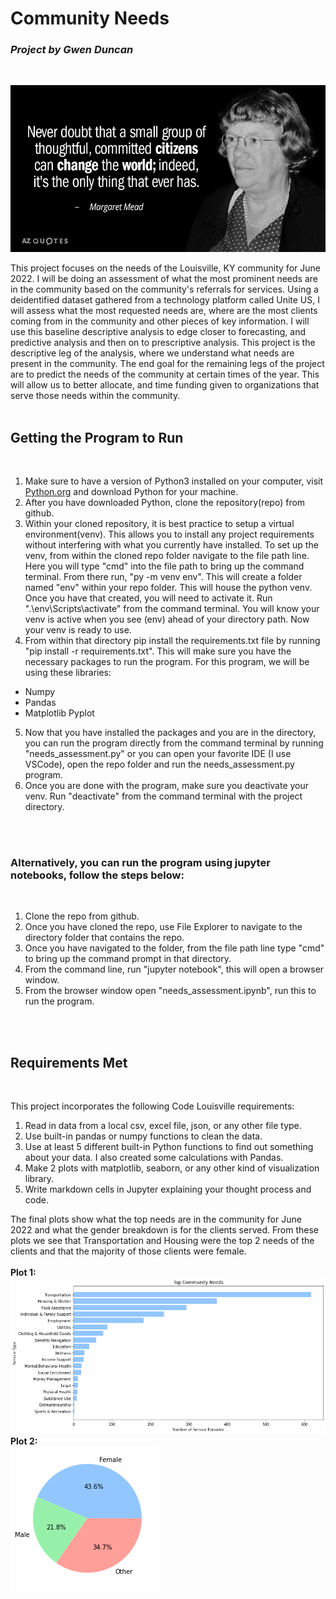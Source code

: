 
# **Community Needs**

### *Project by Gwen Duncan*
<br/>

![Margaret Mead Quote](quote.png)
<br/>

This project focuses on the needs of the Louisville, KY community for June 2022. I will be doing an assessment of what the most prominent needs are in the community based on the community's referrals for services. Using a deidentified dataset gathered from a technology platform called Unite US, I will assess what the most requested needs are, where are the most clients coming from in the community and other pieces of key information. I will use this baseline descriptive analysis to edge closer to forecasting, and predictive analysis and then on to prescriptive analysis. This project is the descriptive leg of the analysis, where we understand what needs are present in the community. The end goal for the remaining legs of the project are to predict the needs of the community at certain times of the year. This will allow us to better allocate, and time funding given to organizations that serve those needs within the community.  
<br/>

## **Getting the Program to Run**
<br/>

1. Make sure to have a version of Python3 installed on your computer, visit [Python.org](https://www.python.org/downloads/) and download Python for your machine.
2. After you have downloaded Python, clone the repository(repo) from github.
3. Within your cloned repository, it is best practice to setup a virtual environment(venv). This allows you to install any project requirements without interfering with what you currently have installed. To set up the venv, from within the cloned repo folder navigate to the file path line. Here you will type "cmd" into the file path to bring up the command terminal. From there run, "py -m venv env". This will create a folder named "env" within your repo folder. This will house the python venv. Once you have that created, you will need to activate it. Run 
".\env\Scripts\activate" from the command terminal. You will know your venv is active when you see (env) ahead of your directory path. Now your venv is ready to use.
4. From within that directory pip install the requirements.txt file by running "pip install -r requirements.txt". This will make sure you have the necessary packages to run the program. For this program, we will be using these libraries:
- Numpy
- Pandas
- Matplotlib Pyplot
5. Now that you have installed the packages and you are in the directory, you can run the program directly from the command terminal by running "needs_assessment.py" or you can open your favorite IDE (I use VSCode), open the repo folder and run the needs_assessment.py program.
6. Once you are done with the program, make sure you deactivate your venv. Run "deactivate" from the command terminal with the project directory.
<br/>
<br/>

### Alternatively, you can run the program using **jupyter notebooks**, follow the steps below:
<br/>

1. Clone the repo from github.
2. Once you have cloned the repo, use File Explorer to navigate to the directory folder that contains the repo.
3. Once you have navigated to the folder, from the file path line type "cmd" to bring up the command prompt in that directory.
4. From the command line, run "jupyter notebook", this will open a browser window.
5. From the browser window open "needs_assessment.ipynb", run this to run the program.
<br/>
<br/>

## **Requirements Met**
<br/>

This project incorporates the following Code Louisville requirements:
1. Read in data from a local csv, excel file, json, or any other file type.
2. Use built-in pandas or numpy functions to clean the data.
3. Use at least 5 different built-in Python functions to find out something about your data. I also created some calculations with Pandas.
4. Make 2 plots with matplotlib, seaborn, or any other kind of visualization library.
5. Write markdown cells in Jupyter explaining your thought process and code.

The final plots show what the top needs are in the community for June 2022 and what the gender breakdown is for the clients served. From these plots we see that Transportation and Housing were the top 2 needs of the clients and that the majority of those clients were female.
<br/>
<br/>
**Plot 1:**
<br/>
![Top Needs](top_needs.png)
<br/>
**Plot 2:**
<br/>
![Genders](genders.png)
